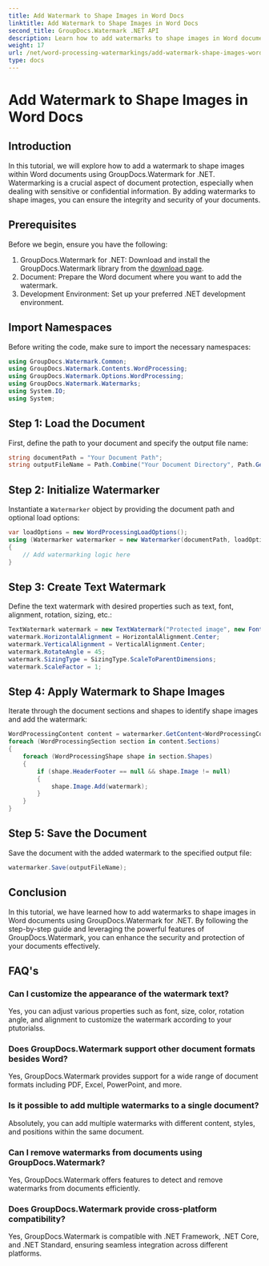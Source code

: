 ```yaml
---
title: Add Watermark to Shape Images in Word Docs
linktitle: Add Watermark to Shape Images in Word Docs
second_title: GroupDocs.Watermark .NET API
description: Learn how to add watermarks to shape images in Word documents using GroupDocs.Watermark for .NET. Enhance document security with this tutorial.
weight: 17
url: /net/word-processing-watermarkings/add-watermark-shape-images-word-docs/
type: docs
---
```

# Add Watermark to Shape Images in Word Docs

## Introduction
In this tutorial, we will explore how to add a watermark to shape images within Word documents using GroupDocs.Watermark for .NET. Watermarking is a crucial aspect of document protection, especially when dealing with sensitive or confidential information. By adding watermarks to shape images, you can ensure the integrity and security of your documents.
## Prerequisites
Before we begin, ensure you have the following:
1. GroupDocs.Watermark for .NET: Download and install the GroupDocs.Watermark library from the [download page](https://releases.groupdocs.com/Watermark/net/).
2. Document: Prepare the Word document where you want to add the watermark.
3. Development Environment: Set up your preferred .NET development environment.
## Import Namespaces
Before writing the code, make sure to import the necessary namespaces:
```csharp
using GroupDocs.Watermark.Common;
using GroupDocs.Watermark.Contents.WordProcessing;
using GroupDocs.Watermark.Options.WordProcessing;
using GroupDocs.Watermark.Watermarks;
using System.IO;
using System;
```
## Step 1: Load the Document
First, define the path to your document and specify the output file name:
```csharp
string documentPath = "Your Document Path";
string outputFileName = Path.Combine("Your Document Directory", Path.GetFileName(documentPath));
```
## Step 2: Initialize Watermarker
Instantiate a `Watermarker` object by providing the document path and optional load options:
```csharp
var loadOptions = new WordProcessingLoadOptions();
using (Watermarker watermarker = new Watermarker(documentPath, loadOptions))
{
    // Add watermarking logic here
}
```
## Step 3: Create Text Watermark
Define the text watermark with desired properties such as text, font, alignment, rotation, sizing, etc.:
```csharp
TextWatermark watermark = new TextWatermark("Protected image", new Font("Arial", 8));
watermark.HorizontalAlignment = HorizontalAlignment.Center;
watermark.VerticalAlignment = VerticalAlignment.Center;
watermark.RotateAngle = 45;
watermark.SizingType = SizingType.ScaleToParentDimensions;
watermark.ScaleFactor = 1;
```
## Step 4: Apply Watermark to Shape Images
Iterate through the document sections and shapes to identify shape images and add the watermark:
```csharp
WordProcessingContent content = watermarker.GetContent<WordProcessingContent>();
foreach (WordProcessingSection section in content.Sections)
{
    foreach (WordProcessingShape shape in section.Shapes)
    {
        if (shape.HeaderFooter == null && shape.Image != null)
        {
            shape.Image.Add(watermark);
        }
    }
}
```
## Step 5: Save the Document
Save the document with the added watermark to the specified output file:
```csharp
watermarker.Save(outputFileName);
```

## Conclusion
In this tutorial, we have learned how to add watermarks to shape images in Word documents using GroupDocs.Watermark for .NET. By following the step-by-step guide and leveraging the powerful features of GroupDocs.Watermark, you can enhance the security and protection of your documents effectively.
## FAQ's
### Can I customize the appearance of the watermark text?
Yes, you can adjust various properties such as font, size, color, rotation angle, and alignment to customize the watermark according to your ptutorialss.
### Does GroupDocs.Watermark support other document formats besides Word?
Yes, GroupDocs.Watermark provides support for a wide range of document formats including PDF, Excel, PowerPoint, and more.
### Is it possible to add multiple watermarks to a single document?
Absolutely, you can add multiple watermarks with different content, styles, and positions within the same document.
### Can I remove watermarks from documents using GroupDocs.Watermark?
Yes, GroupDocs.Watermark offers features to detect and remove watermarks from documents efficiently.
### Does GroupDocs.Watermark provide cross-platform compatibility?
Yes, GroupDocs.Watermark is compatible with .NET Framework, .NET Core, and .NET Standard, ensuring seamless integration across different platforms.
